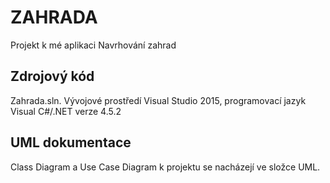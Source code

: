 # ZAHRADA
Projekt k mé aplikaci Navrhování zahrad

Zdrojový kód
--------------
Zahrada.sln. Vývojové prostředí Visual Studio 2015, programovací jazyk Visual C#/.NET verze 4.5.2

UML dokumentace
----------------
Class Diagram a Use Case Diagram k projektu se nacházejí ve složce UML.



